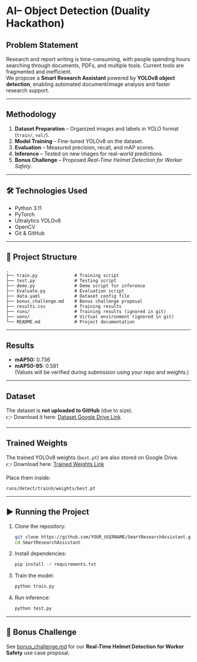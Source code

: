 # AI– Object Detection (Duality Hackathon)

## Problem Statement
Research and report writing is time-consuming, with people spending hours searching through documents, PDFs, and multiple tools. Current tools are fragmented and inefficient.  
We propose a **Smart Research Assistant** powered by **YOLOv8 object detection**, enabling automated document/image analysis and faster research support.

---

##  Methodology
1. **Dataset Preparation** – Organized images and labels in YOLO format (`train/`, `val/`).  
2. **Model Training** – Fine-tuned YOLOv8 on the dataset.  
3. **Evaluation** – Measured precision, recall, and mAP scores.  
4. **Inference** – Tested on new images for real-world predictions.  
5. **Bonus Challenge** – Proposed *Real-Time Helmet Detection for Worker Safety*.  

---

## 🛠 Technologies Used
- Python 3.11  
- PyTorch  
- Ultralytics YOLOv8  
- OpenCV  
- Git & GitHub  

---

## 📂 Project Structure
```
.
├── train.py              # Training script
├── test.py               # Testing script
├── demo.py               # Demo script for inference
├── Evaluate.py           # Evaluation script
├── data.yaml             # Dataset config file
├── bonus_challenge.md    # Bonus challenge proposal
├── results.csv           # Training results
├── runs/                 # Training results (ignored in git)
├── venv/                 # Virtual environment (ignored in git)
└── README.md             # Project documentation
```

---

## Results
- **mAP50:** 0.736  
- **mAP50-95:** 0.581  
(Values will be verified during submission using your repo and weights.)  

---

## Dataset
The dataset is **not uploaded to GitHub** (due to size).  
👉 Download it here: [Dataset Google Drive Link](YOUR_DATASET_LINK_HERE)  

---

## Trained Weights
The trained YOLOv8 weights (`best.pt`) are also stored on Google Drive.  
👉 Download here: [Trained Weights Link](YOUR_WEIGHTS_LINK_HERE)  

Place them inside:
```
runs/detect/trainX/weights/best.pt
```

---

## ▶️ Running the Project
1. Clone the repository:
   ```bash
   git clone https://github.com/YOUR_USERNAME/SmartResearchAssistant.git
   cd SmartResearchAssistant
   ```
2. Install dependencies:
   ```bash
   pip install -r requirements.txt
   ```
3. Train the model:
   ```bash
   python train.py
   ```
4. Run inference:
   ```bash
   python test.py
   ```

---

## 🎯 Bonus Challenge
See [bonus_challenge.md](bonus_challenge.md) for our **Real-Time Helmet Detection for Worker Safety** use case proposal.  

